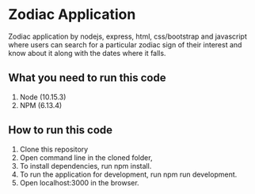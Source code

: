 # Zodiac Application
Zodiac application by nodejs, express, html, css/bootstrap and javascript where users can search for a particular zodiac sign of their interest and know about it along with the dates where it falls.


## What you need to run this code
1. Node (10.15.3)
2. NPM (6.13.4)

## How to run this code
1. Clone this repository
2. Open command line in the cloned folder,
3. To install dependencies, run npm install.
4. To run the application for development, run npm run development.
5. Open localhost:3000 in the browser.
